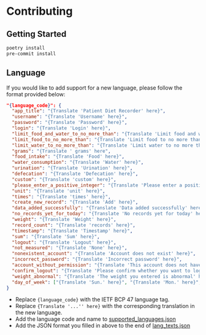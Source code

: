 # Contributing

## Getting Started

```bash
poetry install
pre-commit install
```

## Language

If you would like to add support for a new language, please follow the format provided below:

```json
"{language_code}": {
  "app_title": "{Translate 'Patient Diet Recorder' here}",
  "username": "{Translate 'Username' here}",
  "password": "{Translate 'Password' here}",
  "login": "{Translate 'Login' here}",
  "limit_food_and_water_to_no_more_than": "{Translate 'Limit food and water to no more than ' here",
  "limit_food_to_no_more_than": "{Translate 'Limit food to no more than ' here",
  "limit_water_to_no_more_than": "{Translate 'Limit water to no more than ' here",
  "grams": "{Translate ' grams' here",
  "food_intake": "{Translate 'Food' here}",
  "water_consumption": "{Translate 'Water' here}",
  "urination": "{Translate 'Urination' here}",
  "defecation": "{Translate 'Defecation' here}",
  "custom": "{Translate 'custom' here}",
  "please_enter_a_positive_integer": "{Translate 'Please enter a positive integer' here}",
  "unit": "{Translate 'unit' here}",
  "times": "{Translate 'times' here}",
  "create_new_record": "{Translate 'Add' here}",
  "data_added_successfully": "{Translate 'Data added successfully' here}",
  "no_records_yet_for_today": "{Translate 'No records yet for today' here}",
  "weight": "{Translate 'Weight' here}",
  "record_count": "{Translate 'records' here}",
  "timestamp": "{Translate 'Timestamp' here}",
  "sum": "{Translate 'Sum' here}",
  "logout": "{Translate 'Logout' here}",
  "not_measured": "{Translate 'None' here}",
  "nonexistent_account": "{Translate 'Account does not exist' here}",
  "incorrect_password": "{Translate 'Incorrect password' here}",
  "account_without_permission": "{Translate 'This account does not have permission to use this page' here}",
  "confirm_logout": "{Translate 'Please confirm whether you want to log out' here}",
  "weight_abnormal": "{Translate 'The weight you entered is abnormal' here}",
  "day_of_week": ["{Translate 'Sun.' here}", "{Translate 'Mon.' here}", "{Translate 'Tue.' here}", "{Translate 'Wed.' here}", "{Translate 'Thu.' here}", "{Translate 'Fri.' here}", "{Translate 'Sat.' here}"]
}
```

- Replace `{language_code}` with the IETF BCP 47 language tag.
- Replace `{Translate '...'' here}` with the corresponding translation in the new language.
- Add the language code and name to [supported_languages.json](./supported_languagues.json)
- Add the JSON format you filled in above to the end of [lang_texts.json](./lang_texts.json)
